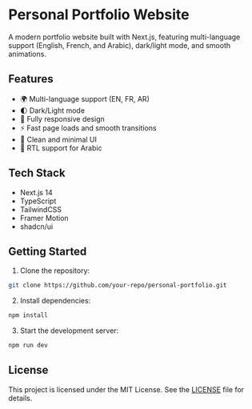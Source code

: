 # Personal Portfolio Website

A modern portfolio website built with Next.js, featuring multi-language support (English, French, and Arabic), dark/light mode, and smooth animations.

## Features

- 🌍 Multi-language support (EN, FR, AR)
- 🌓 Dark/Light mode
- 📱 Fully responsive design
- ⚡ Fast page loads and smooth transitions
- 🎨 Clean and minimal UI
- 🔄 RTL support for Arabic

## Tech Stack

- Next.js 14
- TypeScript
- TailwindCSS
- Framer Motion
- shadcn/ui



## Getting Started

1. Clone the repository:

```bash
git clone https://github.com/your-repo/personal-portfolio.git
```         

2. Install dependencies:

```bash
npm install
```

3. Start the development server:

```bash
npm run dev
```

## License

This project is licensed under the MIT License. See the [LICENSE](LICENSE) file for details.    
